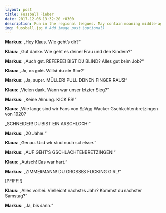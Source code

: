 ```yaml
---
layout: post
title: Fussball Fieber
date: 2017-12-06 13:32:20 +0300
description: Fun in the regional leagues. May contain moaning middle-aged men. And bratwurst.
img: fussball.jpg # Add image post (optional)
---
```


**Markus**: „Hey Klaus. Wie geht’s dir?“

**Klaus**: „Gut danke. Wie geht es deiner Frau und den Kindern?“

 **Markus**: „Auch gut.  REFEREE! BIST DU BLIND? Alles gut beim Job?“

**Klaus**: „Ja, es geht. Willst du ein Bier?“

**Markus**: „Ja, super. MÜLLER! PULL DEINEN FINGER RAUS!“

**Klaus**: „Vielen dank. Wann war unser letzter Sieg?“

**Markus**: „Keine Ahnung. KICK ES!“

**Klaus**: „Wie lange sind wir Fans von SpVgg Wacker Gschlachtenbretzingen von 1920? 

„SCHNEIDER! DU BIST EIN ARSCHLOCH!“

**Markus**: „20 Jahre.“

**Klaus**: „Genau. Und wir sind noch scheisse.“

**Markus**: „AUF GEHT’S GSCHLACHTENBRETZINGEN!“

**Klaus**: „Autsch! Das war hart.“

**Markus**: „ZIMMERMANN! DU GROSSES FUCKING GIRL!“

[PFIFF!!]

**Klaus**: „Alles vorbei. Vielleicht nächstes Jahr? Kommst du nächster Samstag?“

**Markus**: „Ja, bis dann.“
